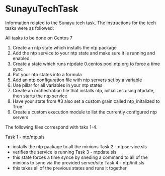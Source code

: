# SunayuTechTask
Information related to the Sunayu tech task. The instructions for the tech tasks were as followed:

All tasks to be done on Centos 7
1. Create an ntp state which installs the ntp package
2. Add the ntp service to your ntp state and make sure it is running and enabled.
3. Create a state which runs ntpdate 0.centos.pool.ntp.org to force a time sync
4. Put your ntp states into a formula
5. Add an ntp configuration file with ntp servers set by a variable
6. Use pillar for all variables in your ntp states
7. Create an orchestration file that installs ntp, initializes using ntpdate, then starts the ntp service
8. Have your state from #3 also set a custom grain called ntp_initalized to True
9. Create a custom execution module to list the currently configured ntp servers

The following files correspond with taks 1-4. 

Task 1 - ntp/ntp.sls
  - installs the ntp package to all the minions
Task 2 - ntpservice.sls 
  - verifies the service is running 
Task 3 - ntpdate.sls
  - this state forces a time synce by sneding a command to all of the minions to sync via the provided server/site
Task 4 - ntp/init.sls
  - this takes all of the previous states and runs it together
